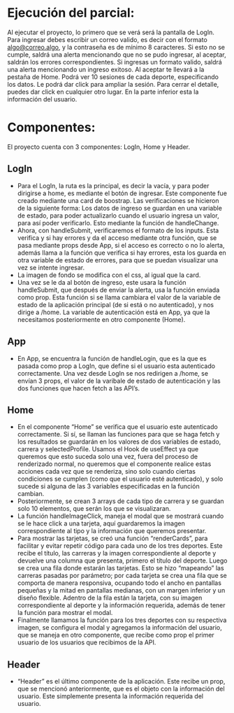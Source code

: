 # Ejecución del parcial:

Al ejecutar el proyecto, lo primero que se verá será la pantalla de LogIn. Para ingresar debes escribir un correo valido, es decir con el formato algo@correo.algo, y la contraseña es de mínimo 8 caracteres. Si esto no se cumple, saldrá una alerta mencionando que no se pudo ingresar, al aceptar, saldrán los errores correspondientes. Si ingresas un formato valido, saldrá una alerta mencionando un ingreso exitoso. Al aceptar te llevará a la pestaña de Home. Podrá ver 10 sesiones de cada deporte, especificando los datos. Le podrá dar click para ampliar la sesión. Para cerrar el detalle, puedes dar click en cualquier otro lugar. En la parte inferior esta la información del usuario.

# Componentes:

El proyecto cuenta con 3 componentes: LogIn, Home y Header.

## LogIn

- Para el LogIn, la ruta es la principal, es decir la vacía, y para poder dirigirse a home, es mediante el botón de ingresar. Este componente fue creado mediante una card de boostrap. Las verificaciones se hicieron de la siguiente forma: Los datos de ingreso se guardan en una variable de estado, para poder actualizarlo cuando el usuario ingresa un valor, para así poder verificarlo. Esto mediante la función de handleChange.
- Ahora, con handleSubmit, verificaremos el formato de los inputs. Esta verifica y si hay errores y da el acceso mediante otra función, que se pasa mediante props desde App, si el acceso es correcto o no lo alerta, además llama a la función que verifica si hay errores, esta los guarda en otra variable de estado de errores, para que se puedan visualizar una vez se intente ingresar.
- La imagen de fondo se modifica con el css, al igual que la card.
- Una vez se le da al botón de ingreso, este usara la función handleSubmit, que después de enviar la alerta, usa la función enviada como prop. Esta función si se llama cambiara el valor de la variable de estado de la aplicación principal (de si está o no autenticado), y nos dirige a /home. La variable de autenticación está en App, ya que la necesitamos posteriormente en otro componente (Home).

## App

- En App, se encuentra la función de handleLogin, que es la que es pasada como prop a LogIn, que define si el usuario esta autenticado correctamente. Una vez desde LogIn se nos redirigen a /home, se envían 3 props, el valor de la varibale de estado de autenticación y las dos funciones que hacen fetch a las API’s.

## Home

- En el componente “Home” se verifica que el usuario este autenticado correctamente. Si sí, se llaman las funciones para que se haga fetch y los resultados se guardarán en los valores de dos variables de estado, carrera y selectedProfile. Usamos el Hook de useEffect ya que queremos que esto suceda solo una vez, fuera del proceso de renderizado normal, no queremos que el componente realice estas acciones cada vez que se renderiza, sino solo cuando ciertas condiciones se cumplen (como que el usuario esté autenticado), y solo sucede si alguna de las 3 variables especificadas en la función cambian.
- Posteriormente, se crean 3 arrays de cada tipo de carrera y se guardan solo 10 elementos, que serán los que se visualizaran.
- La función handleImageClick, maneja el modal que se mostrará cuando se le hace click a una tarjeta, aquí guardaremos la imagen correspondiente al tipo y la información que queremos presentar.
- Para mostrar las tarjetas, se creó una función “renderCards”, para facilitar y evitar repetir código para cada uno de los tres deportes. Este recibe el título, las carreras y la imagen correspondiente al deporte y devuelve una columna que presenta, primero el título del deporte. Luego se crea una fila donde estarán las tarjetas. Esto se hizo “mapeando” las carreras pasadas por parámetro; por cada tarjeta se crea una fila que se comporta de manera responsiva, ocupando todo el ancho en pantallas pequeñas y la mitad en pantallas medianas, con un margen inferior y un diseño flexible. Adentro de la fila están la tarjeta, con su imagen correspondiente al deporte y la información requerida, además de tener la función para mostrar el modal.
- Finalmente llamamos la función para los tres deportes con su respectiva imagen, se configura el modal y agregamos la información del usuario, que se maneja en otro componente, que recibe como prop el primer usuario de los usuarios que recibimos de la API.

## Header

- “Header” es el último componente de la aplicación. Este recibe un prop, que se mencionó anteriormente, que es el objeto con la información del usuario. Este simplemente presenta la información requerida del usuario.
